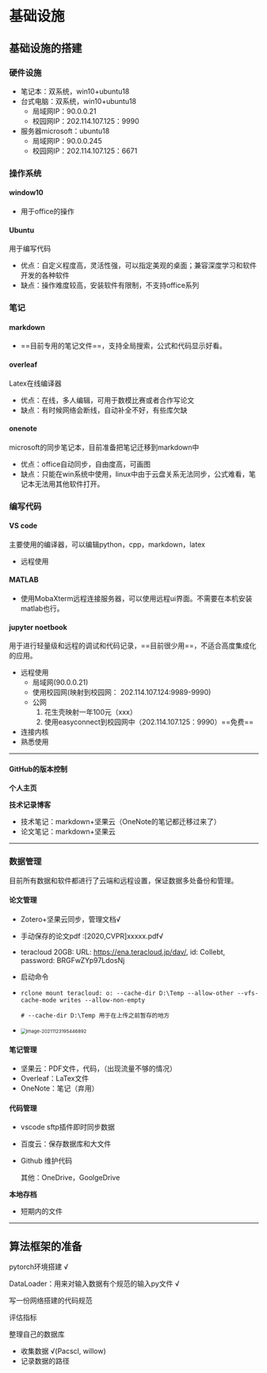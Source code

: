# 基础设施

## 基础设施的搭建

### 硬件设施

- 笔记本：双系统，win10+ubuntu18
- 台式电脑：双系统，win10+ubuntu18
    - 局域网IP：90.0.0.21
    - 校园网IP：202.114.107.125：9990
- 服务器microsoft：ubuntu18
    - 局域网IP：90.0.0.245
    - 校园网IP：202.114.107.125：6671

### 操作系统

#### window10

- 用于office的操作

#### Ubuntu

用于编写代码

- 优点：自定义程度高，灵活性强，可以指定美观的桌面；兼容深度学习和软件开发的各种软件
- 缺点：操作难度较高，安装软件有限制，不支持office系列

### 笔记

#### markdown 

- ==目前专用的笔记文件==，支持全局搜索，公式和代码显示好看。

#### overleaf

Latex在线编译器

- 优点：在线，多人编辑，可用于数模比赛或者合作写论文
- 缺点：有时候网络会断线，自动补全不好，有些库欠缺

#### onenote

microsoft的同步笔记本，目前准备把笔记迁移到markdown中

- 优点：office自动同步，自由度高，可画图
- 缺点：只能在win系统中使用，linux中由于云盘关系无法同步，公式难看，笔记本无法用其他软件打开。





### 编写代码

#### VS code

主要使用的编译器，可以编辑python，cpp，markdown，latex

- 远程使用

#### MATLAB

- 使用MobaXterm远程连接服务器，可以使用远程ui界面。不需要在本机安装matlab也行。

    

####  jupyter noetbook

用于进行轻量级和远程的调试和代码记录，==目前很少用==，不适合高度集成化的应用。

- 远程使用 
    - 局域网(90.0.0.21)
    - 使用校园网(映射到校园网： 202.114.107.124:9989-9990)
    - 公网
        1. 花生壳映射一年100元（xxx）
        2. 使用easyconnect到校园网中（202.114.107.125：9990）==免费==
- 连接内核
- 熟悉使用

---

#### GitHub的版本控制

**个人主页**

**技术记录博客**

- 技术笔记：markdown+坚果云（OneNote的笔记都迁移过来了）
- 论文笔记：markdown+坚果云 



---

### 数据管理

目前所有数据和软件都进行了云端和远程设置，保证数据多处备份和管理。

#### 论文管理

- Zotero+坚果云同步，管理文档√

- 手动保存的论文pdf :[2020,CVPR]xxxxx.pdf√

- teracloud 20GB: URL: https://ena.teracloud.jp/dav/, id: Collebt,  password: BRGFwZYp97LdosNj

- 启动命令

- ```
  rclone mount teracloud: o: --cache-dir D:\Temp --allow-other --vfs-cache-mode writes --allow-non-empty
  
  # --cache-dir D:\Temp 用于在上传之前暂存的地方
  ```

  

- <img src="image-20211123195446892.png" alt="image-20211123195446892" style="zoom:67%;" />

#### 笔记管理

- 坚果云：PDF文件，代码，（出现流量不够的情况）
- Overleaf：LaTex文件
- OneNote：笔记（弃用）

#### 代码管理

- vscode sftp插件即时同步数据

- 百度云：保存数据库和大文件

- Github 维护代码

    

    其他：OneDrive，GoolgeDrive

**本地存档**

- 短期内的文件

---

## 算法框架的准备

pytorch环境搭建 √

DataLoader：用来对输入数据有个规范的输入py文件 √

写一份网络搭建的代码规范

评估指标

整理自己的数据库

- 收集数据 √(Pacscl,     willow)
- 记录数据的路径
